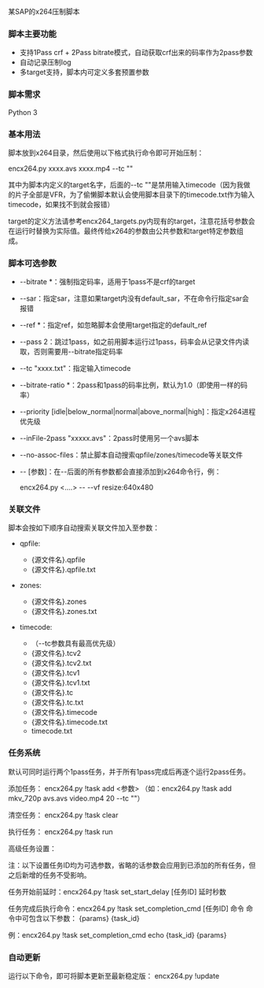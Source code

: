 某SAP的x264压制脚本

### 脚本主要功能

* 支持1Pass crf + 2Pass bitrate模式，自动获取crf出来的码率作为2pass参数
* 自动记录压制log
* 多target支持，脚本内可定义多套预置参数

### 脚本需求

Python 3

### 基本用法

脚本放到x264目录，然后使用以下格式执行命令即可开始压制：

encx264.py <target> xxxx.avs xxxx.mp4 <crf> --tc ""

其中<target>为脚本内定义的target名字，后面的--tc ""是禁用输入timecode（因为我做的片子全部是VFR，为了偷懒脚本默认会使用脚本目录下的timecode.txt作为输入timecode，如果找不到就会报错）

target的定义方法请参考encx264_targets.py内现有的target，注意花括号参数会在运行时替换为实际值。最终传给x264的参数由公共参数和target特定参数组成。

### 脚本可选参数

*  --bitrate *：强制指定码率，适用于1pass不是crf的target
*  --sar：指定sar，注意如果target内没有default_sar，不在命令行指定sar会报错
*  --ref *：指定ref，如忽略脚本会使用target指定的default_ref
*  --pass 2：跳过1pass，如之前用脚本运行过1pass，码率会从记录文件内读取，否则需要用--bitrate指定码率
*  --tc "xxxx.txt"：指定输入timecode
*  --bitrate-ratio *：2pass和1pass的码率比例，默认为1.0（即使用一样的码率）
*  --priority [idle|below_normal|normal|above_normal|high]：指定x264进程优先级
*  --inFile-2pass "xxxxx.avs"：2pass时使用另一个avs脚本
*  --no-assoc-files：禁止脚本自动搜索qpfile/zones/timecode等关联文件
*  -- [参数]：在--后面的所有参数都会直接添加到x264命令行，例：

    encx264.py <....> -- --vf resize:640x480

### 关联文件

脚本会按如下顺序自动搜索关联文件加入至参数：

* qpfile:
    - {源文件名}.qpfile
    - {源文件名}.qpfile.txt

* zones:
    - {源文件名}.zones
    - {源文件名}.zones.txt

* timecode:
    - （--tc参数具有最高优先级）
    - {源文件名}.tcv2
    - {源文件名}.tcv2.txt
    - {源文件名}.tcv1
    - {源文件名}.tcv1.txt
    - {源文件名}.tc
    - {源文件名}.tc.txt
    - {源文件名}.timecode
    - {源文件名}.timecode.txt
    - timecode.txt

### 任务系统

默认可同时运行两个1pass任务，并于所有1pass完成后再逐个运行2pass任务。

添加任务： encx264.py !task add <参数> 
（如：encx264.py !task add mkv_720p avs.avs video.mp4 20 --tc ""）

清空任务： encx264.py !task clear

执行任务： encx264.py !task run

高级任务设置：

注：以下设置任务ID均为可选参数，省略的话参数会应用到已添加的所有任务，但之后新增的任务不受影响。

任务开始前延时：encx264.py !task set_start_delay [任务ID] 延时秒数
    
任务完成后执行命令：encx264.py !task set_completion_cmd [任务ID] 命令
命令中可包含以下参数：
    {params}
    {task_id}

例：encx264.py !task set_completion_cmd echo {task_id} {params}

### 自动更新

运行以下命令，即可将脚本更新至最新稳定版：
    encx264.py !update
